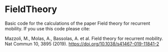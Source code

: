 # FieldTheory
Basic code for the calculations of the paper Field theory for recurrent mobility.
If you use this code please cite:

Mazzoli, M., Molas, A., Bassolas, A. et al. Field theory for recurrent mobility. Nat Commun 10, 3895 (2019). https://doi.org/10.1038/s41467-019-11841-2
